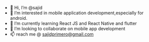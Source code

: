 - 👋 Hi, I’m @sajid
- 👀 I’m interested in mobile application development,especially for android.
- 🌱 I’m currently learning React JS and React Native and flutter
- 💞️ I’m looking to collaborate on mobile app development
- 📫 reach me @ sajidprimero@gmail.com

<!---
sajidsalu/sajidsalu is a ✨ special ✨ repository because its `README.md` (this file) appears on your GitHub profile.
You can click the Preview link to take a look at your changes.
--->
